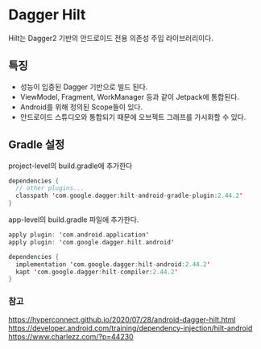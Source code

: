# Dagger Hilt
Hilt는 Dagger2 기반의 안드로이드 전용 의존성 주입 라이브러리이다.

## 특징
* 성능이 입증된 Dagger 기반으로 빌드 된다.
* ViewModel, Fragment, WorkManager 등과 같이 Jetpack에 통합된다.
* Android를 위해 정의된 Scope들이 있다.
* 안드로이드 스튜디오와 통합되기 때문에 오브젝트 그래프를 가시화할 수 있다.

## Gradle 설정
project-level의 build.gradle에 추가한다
``` kotlin
dependencies {
  // other plugins...
  classpath 'com.google.dagger:hilt-android-gradle-plugin:2.44.2'
}
```

app-level의 build.gradle 파일에 추가한다.
``` kotlin
apply plugin: 'com.android.application'
apply plugin: 'com.google.dagger.hilt.android'

dependencies {
  implementation 'com.google.dagger:hilt-android:2.44.2'
  kapt 'com.google.dagger:hilt-compiler:2.44.2'
}  
```


### 참고
https://hyperconnect.github.io/2020/07/28/android-dagger-hilt.html      
https://developer.android.com/training/dependency-injection/hilt-android     
https://www.charlezz.com/?p=44230    
